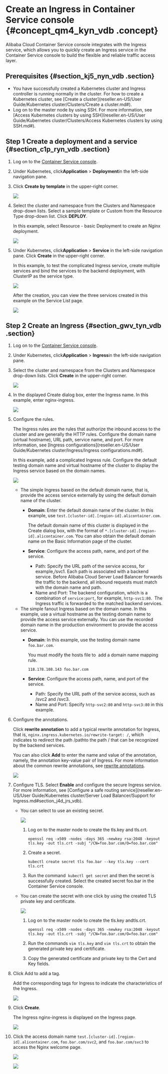 # Create an Ingress in Container Service console {#concept_qm4_kyn_vdb .concept}

Alibaba Cloud Container Service console integrates with the Ingress service, which allows you to quickly create an Ingress service in the Container Service console to build the flexible and reliable traffic access layer.

## Prerequisites {#section_kj5_nyn_vdb .section}

-   You have successfully created a Kubernetes cluster and Ingress controller is running normally in the cluster. For how to create a Kubernetes cluster, see [Create a cluster](reseller.en-US/User Guide/Kubernetes cluster/Clusters/Create a cluster.md#).
-   Log on to the master node by using SSH. For more information, see [Access Kubernetes clusters by using SSH](reseller.en-US/User Guide/Kubernetes cluster/Clusters/Access Kubernetes clusters by using SSH.md#).

## Step 1 Create a deployment and a service {#section_c1p_ryn_vdb .section}

1.  Log on to the [Container Service console](https://partners-intl.console.aliyun.com/#/cs).
2.  Under Kubernetes, click**Application** \> **Deployment**in the left-side navigation pane.
3.  Click **Create by template** in the upper-right corner.

    ![](http://static-aliyun-doc.oss-cn-hangzhou.aliyuncs.com/assets/img/6914/4535_en-US.png)

4.  Select the cluster and namespace from the Clusters and Namespace drop-down lists. Select a sample template or Custom from the Resource Type drop-down list. Click **DEPLOY**.

    In this example, select Resource - basic Deployment to create an Nginx deployment.

    ![](http://static-aliyun-doc.oss-cn-hangzhou.aliyuncs.com/assets/img/6914/4536_en-US.png)

5.  Under Kubernetes, click**Application** \> **Service** in the left-side navigation pane. Click **Create** in the upper-right corner.

    In this example, to test the complicated Ingress service, create multiple services and bind the services to the backend deployment, with ClusterIP as the service type.

    ![](http://static-aliyun-doc.oss-cn-hangzhou.aliyuncs.com/assets/img/6914/4537_en-US.png)

    After the creation, you can view the three services created in this example on the Service List page.

    ![](http://static-aliyun-doc.oss-cn-hangzhou.aliyuncs.com/assets/img/6914/4538_en-US.png)


## Step 2 Create an Ingress {#section_gwv_tyn_vdb .section}

1.  Log on to the [Container Service console](https://partners-intl.console.aliyun.com/#/cs).
2.  Under Kubernetes, click**Application** \> **Ingress**in the left-side navigation pane.
3.  Select the cluster and namespace from the Clusters and Namespace drop-down lists. Click **Create** in the upper-right corner.

    ![](http://static-aliyun-doc.oss-cn-hangzhou.aliyuncs.com/assets/img/6914/4539_en-US.png)

4.  In the displayed Create dialog box, enter the Ingress name. In this example, enter nginx-ingress.

    ![](http://static-aliyun-doc.oss-cn-hangzhou.aliyuncs.com/assets/img/6914/4542_en-US.png)

5.  Configure the rules.

    The Ingress rules are the rules that authorize the inbound access to the cluster and are generally the HTTP rules. Configure the domain name \(virtual hostname\), URL path, service name, and port. For more information, see [Ingress configurations](reseller.en-US/User Guide/Kubernetes cluster/Ingress/Ingress configurations.md#).

    In this example, add a complicated Ingress rule. Configure the default testing domain name and virtual hostname of the cluster to display the Ingress service based on the domain names.

    ![](http://static-aliyun-doc.oss-cn-hangzhou.aliyuncs.com/assets/img/6914/4543_en-US.png)

    -   The simple Ingress based on the default domain name, that is, provide the access service externally by using the default domain name of the cluster.
        -   **Domain**: Enter the default domain name of the cluster. In this example, use `test.[cluster-id].[region-id].alicontainer.com`.

            The default domain name of this cluster is displayed in the Create dialog box, with the format of `*.[cluster-id].[region-id].alicontainer.com`. You can also obtain the default domain name on the Basic Information page of the cluster.

        -   **Service**: Configure the access path, name, and port of the service.
            -   Path: Specify the URL path of the service access, for example,/svc1. Each path is associated with a backend service. Before Alibaba Cloud Server Load Balancer forwards the traffic to the backend, all inbound requests must match with the domain name and path.
            -   Name and Port: The backend configuration, which is a combination of `service:port`, for example, `http-svc1:80`.  The Ingress traffic is forwarded to the matched backend services.
    -   The simple fanout Ingress based on the domain name. In this example, use a virtual hostname as the testing domain name to provide the access service externally. You can use the recorded domain name in the production environment to provide the access service.
        -   **Domain**: In this example, use the testing domain name `foo.bar.com`.

            You must modify the hosts file to  add a domain name mapping rule.

            ```
            118.178.108.143 foo.bar.com
            ```

        -   **Service**: Configure the access path, name, and port of the service.
            -   Path: Specify the URL path of the service access, such as /svc2 and /svc3.
            -   Name and Port: Specify `http-svc2:80` and `http-svc3:80` in this example.
6.  Configure the annotations.

    Click **rewrite annotation** to add a typical rewrite annotation for Ingress, that is, `nginx.ingress.kubernetes.io/rewrite-target: /`, which indicates to redirect the path /pathto the path / that can be recognized by the backend services.

    You can also click **Add** to enter the name and value of the annotation, namely, the annotation key-value pair of Ingress. For more information about the common rewrite annotations, see [rewrite annotations](https://github.com/kubernetes/ingress-nginx/tree/master/docs/examples/rewrite).

    ![](http://static-aliyun-doc.oss-cn-hangzhou.aliyuncs.com/assets/img/6914/4544_en-US.png)

7.  Configure TLS. Select **Enable** and configure the secure Ingress service. For more information, see [Configure a safe routing service](reseller.en-US/User Guide/Kubernetes cluster/Server Load Balancer/Support for Ingress.md#section_j4d_jrs_vdb).
    -   You can select to use an existing secret.

        ![](http://static-aliyun-doc.oss-cn-hangzhou.aliyuncs.com/assets/img/6914/4549_en-US.png)

        1.  Log on to the master node to create the tls.key and tls.crt.

            ```
            openssl req -x509 -nodes -days 365 -newkey rsa:2048 -keyout tls.key -out tls.crt -subj "/CN=foo.bar.com/O=foo.bar.com"
            ```

        2.  Create a secret.

            ```
            kubectl create secret tls foo.bar --key tls.key --cert tls.crt
            ```

        3.  Run the command  `kubectl get secret` and then the secret is successfully created. Select the created secret foo.bar in the Container Service console.
    -   You can create the secret with one click by using the created TLS private key and certificate.

        ![](http://static-aliyun-doc.oss-cn-hangzhou.aliyuncs.com/assets/img/6914/4551_en-US.png)

        1.  Log on to the master node to create the tls.key andtls.crt.

            ```
            openssl req -x509 -nodes -days 365 -newkey rsa:2048 -keyout tls.key -out tls.crt -subj "/CN=foo.bar.com/O=foo.bar.com"
            ```

        2.  Run the commands `vim tls.key` and `vim tls.crt` to obtain the generated private key and certificate.
        3.  Copy the generated certificate and private key to the Cert and Key fields.
8.  Click Add to add a tag.

    Add the corresponding tags for Ingress to indicate the characteristics of the Ingress.

     ![](http://static-aliyun-doc.oss-cn-hangzhou.aliyuncs.com/assets/img/6914/4553_en-US.png) 

9.  Click **Create**.

    The Ingress nginx-ingress is displayed on the Ingress page.

    ![](http://static-aliyun-doc.oss-cn-hangzhou.aliyuncs.com/assets/img/6914/4554_en-US.png)

10. Click the access domain name `test.[cluster-id].[region-id].alicontainer.com`, `foo.bar.com/svc2`, and `foo.bar.com/svc3` to access the Nginx welcome page.

    ![](http://static-aliyun-doc.oss-cn-hangzhou.aliyuncs.com/assets/img/6914/4555_en-US.png)

    ![](http://static-aliyun-doc.oss-cn-hangzhou.aliyuncs.com/assets/img/6914/4556_en-US.png)


